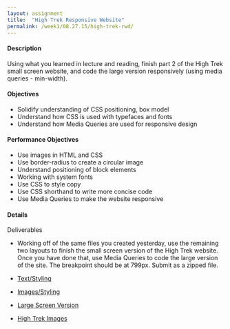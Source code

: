 ```yaml
---
layout: assignment
title:  "High Trek Responsive Website"
permalink: /week1/08.27.15/high-trek-rwd/
---
```

#### Description
Using what you learned in lecture and reading, finish part 2 of the High Trek  small screen website, and code the large version responsively (using media queries - min-width).

#### Objectives
- Solidify understanding of CSS positioning, box model
- Understand how CSS is used with typefaces and fonts
- Understand how Media Queries are used for responsive design

#### Performance Objectives
- Use images in HTML and CSS
- Use border-radius to create a circular image
- Understand positioning of block elements
- Working with system fonts
- Use CSS to style copy
- Use CSS shorthand to write more concise code
- Use Media Queries to make the website responsive

#### Details
Deliverables
- Working off of the same files you created yesterday, use the remaining two layouts to finish the small screen version of the High Trek website.  Once you have done that, use Media Queries to code the large version of the site.  The breakpoint should be at 799px. Submit as a zipped file.

- [Text/Styling](/Curriculum/assets/8.26.15/high-trek/text_styling.jpg)
- [Images/Styling](/Curriculum/assets/8.26.15/high-trek/images_styling.jpg) 
- [Large Screen Version](/Curriculum/assets/8.26.15/high-trek/large_format.jpg)
- [High Trek Images](/Curriculum/assets/8.27.15/high-trek-images.zip)

